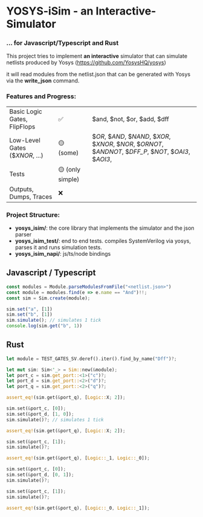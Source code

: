 # YOSYS-iSim - an Interactive-Simulator

### ... for Javascript/Typescript and Rust

This project tries to implement **an interactive** simulator that can simulate netlists produced by Yosys (https://github.com/YosysHQ/yosys)

it will read modules from the netlist.json that can be generated with Yosys via the **write_json** command.

### Features and Progress:

|                                |                  |                                                                                                           |
| ------------------------------ | ---------------- | --------------------------------------------------------------------------------------------------------- |
| Basic Logic Gates, FlipFlops   | ✅               | $and, $not, $or, $add, $dff                                                                               |
| Low-Level Gates ($_XNOR_, ...) | 🟡 (some)        | $_OR_, $_AND_, $_NAND_, $_XOR_, $_XNOR_, $_NOR_, $_ORNOT_, $_ANDNOT_, $_DFF_P_, $_NOT_, $_OAI3_, $_AOI3_, |
| Tests                          | 🟡 (only simple) |
| Outputs, Dumps, Traces         | ❌               |

### Project Structure:

- **yosys_isim/**: the core library that implements the simulator and the json parser
- **yosys_isim_test/**: end to end tests. compiles SystemVerilog via yosys, parses it and runs simulation tests.
- **yosys_isim_napi/**: js/ts/node bindings

## Javascript / Typescript

```javascript
const modules = Module.parseModulesFromFile("<netlist.json>")
const module = modules.find(e => e.name == "And")!!;
const sim = Sim.create(module);

sim.set("a", [1])
sim.set("b", [1])
sim.simulate(); // simulates 1 tick
console.log(sim.get("b", 1))
```

## Rust

```rust
let module = TEST_GATES_SV.deref().iter().find_by_name("Dff")?;

let mut sim: Sim<'_> = Sim::new(&module);
let port_c = sim.get_port::<1>("c")?;
let port_d = sim.get_port::<2>("d")?;
let port_q = sim.get_port::<2>("q")?;

assert_eq!(sim.get(&port_q), [Logic::X; 2]);

sim.set(&port_c, [0]);
sim.set(&port_d, [1, 0]);
sim.simulate()?; // simulates 1 tick

assert_eq!(sim.get(&port_q), [Logic::X; 2]);

sim.set(&port_c, [1]);
sim.simulate()?;

assert_eq!(sim.get(&port_q), [Logic::_1, Logic::_0]);

sim.set(&port_c, [0]);
sim.set(&port_d, [0, 1]);
sim.simulate()?;

sim.set(&port_c, [1]);
sim.simulate()?;

assert_eq!(sim.get(&port_q), [Logic::_0, Logic::_1]);
```
